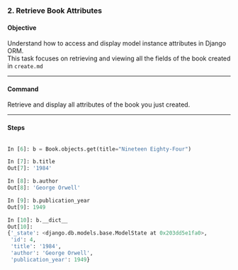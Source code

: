 ### **2. Retrieve Book Attributes**


#### **Objective**
Understand how to access and display model instance attributes in Django ORM.  
This task focuses on retrieving and viewing all the fields of the book created in `create.md`

---

#### **Command**
Retrieve and display all attributes of the book you just created.

---

#### **Steps**

```python

In [6]: b = Book.objects.get(title="Nineteen Eighty-Four")

In [7]: b.title
Out[7]: '1984'

In [8]: b.author
Out[8]: 'George Orwell'

In [9]: b.publication_year
Out[9]: 1949

In [10]: b.__dict__
Out[10]:
{'_state': <django.db.models.base.ModelState at 0x203dd5e1fa0>,
 'id': 4,
 'title': '1984',
 'author': 'George Orwell',
 'publication_year': 1949}
